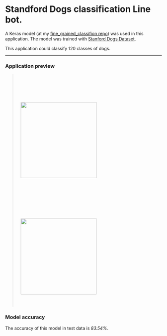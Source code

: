 # Standford Dogs classification Line bot.

A Keras model (at my [fine_grained_classifion repo](https://github.com/xcnkx/fine_grained_classification)) was used in this application.  The model was trained with [Stanford Dogs Dataset](http://vision.stanford.edu/aditya86/ImageNetDogs/).

This application could classify 120 classes of dogs. 
____________________________________________________________________________________________________
### Application preview 
> <img src="https://i.imgur.com/BYimwxi.png" width="244" hspace="10" vspace="90"><img src="https://i.imgur.com/G8d17aL.png" width="244" hspace="10" vspace="40">

### Model accuracy
The accuracy of this model in test data is *83.54%*.

